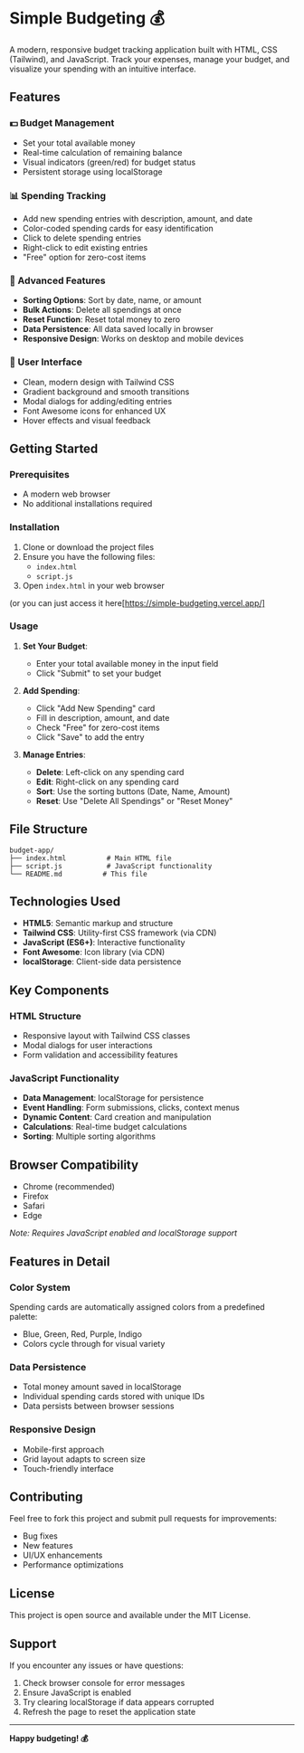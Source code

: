 # Simple Budgeting 💰

A modern, responsive budget tracking application built with HTML, CSS (Tailwind), and JavaScript. Track your expenses, manage your budget, and visualize your spending with an intuitive interface.

## Features

### 💵 Budget Management
- Set your total available money
- Real-time calculation of remaining balance
- Visual indicators (green/red) for budget status
- Persistent storage using localStorage

### 📊 Spending Tracking
- Add new spending entries with description, amount, and date
- Color-coded spending cards for easy identification
- Click to delete spending entries
- Right-click to edit existing entries
- "Free" option for zero-cost items

### 🔧 Advanced Features
- **Sorting Options**: Sort by date, name, or amount
- **Bulk Actions**: Delete all spendings at once
- **Reset Function**: Reset total money to zero
- **Data Persistence**: All data saved locally in browser
- **Responsive Design**: Works on desktop and mobile devices

### 🎨 User Interface
- Clean, modern design with Tailwind CSS
- Gradient background and smooth transitions
- Modal dialogs for adding/editing entries
- Font Awesome icons for enhanced UX
- Hover effects and visual feedback

## Getting Started

### Prerequisites
- A modern web browser
- No additional installations required

### Installation
1. Clone or download the project files
2. Ensure you have the following files:
   - `index.html`
   - `script.js`
3. Open `index.html` in your web browser

(or you can just access it here[https://simple-budgeting.vercel.app/]

### Usage

1. **Set Your Budget**:
   - Enter your total available money in the input field
   - Click "Submit" to set your budget

2. **Add Spending**:
   - Click "Add New Spending" card
   - Fill in description, amount, and date
   - Check "Free" for zero-cost items
   - Click "Save" to add the entry

3. **Manage Entries**:
   - **Delete**: Left-click on any spending card
   - **Edit**: Right-click on any spending card
   - **Sort**: Use the sorting buttons (Date, Name, Amount)
   - **Reset**: Use "Delete All Spendings" or "Reset Money"

## File Structure

```
budget-app/
├── index.html          # Main HTML file
├── script.js           # JavaScript functionality
└── README.md          # This file
```

## Technologies Used

- **HTML5**: Semantic markup and structure
- **Tailwind CSS**: Utility-first CSS framework (via CDN)
- **JavaScript (ES6+)**: Interactive functionality
- **Font Awesome**: Icon library (via CDN)
- **localStorage**: Client-side data persistence

## Key Components

### HTML Structure
- Responsive layout with Tailwind CSS classes
- Modal dialogs for user interactions
- Form validation and accessibility features

### JavaScript Functionality
- **Data Management**: localStorage for persistence
- **Event Handling**: Form submissions, clicks, context menus
- **Dynamic Content**: Card creation and manipulation
- **Calculations**: Real-time budget calculations
- **Sorting**: Multiple sorting algorithms

## Browser Compatibility

- Chrome (recommended)
- Firefox
- Safari
- Edge

*Note: Requires JavaScript enabled and localStorage support*

## Features in Detail

### Color System
Spending cards are automatically assigned colors from a predefined palette:
- Blue, Green, Red, Purple, Indigo
- Colors cycle through for visual variety

### Data Persistence
- Total money amount saved in localStorage
- Individual spending cards stored with unique IDs
- Data persists between browser sessions

### Responsive Design
- Mobile-first approach
- Grid layout adapts to screen size
- Touch-friendly interface

## Contributing

Feel free to fork this project and submit pull requests for improvements:
- Bug fixes
- New features
- UI/UX enhancements
- Performance optimizations

## License

This project is open source and available under the MIT License.

## Support

If you encounter any issues or have questions:
1. Check browser console for error messages
2. Ensure JavaScript is enabled
3. Try clearing localStorage if data appears corrupted
4. Refresh the page to reset the application state

---

**Happy budgeting! 💰**
        
